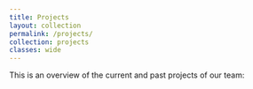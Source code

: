 ```yaml
---
title: Projects
layout: collection
permalink: /projects/
collection: projects
classes: wide
---
```


This is an overview of the current and past projects of our team:
